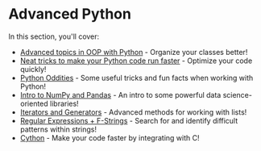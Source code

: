 # Advanced Python

In this section, you'll cover:

- [Advanced topics in OOP with Python](https://colab.research.google.com/github/HackBinghamton/PythonWorkshop/blob/master/Advanced/Inheritance%20and%20Abstract%20Base%20Classes.ipynb) - Organize your classes better!
- [Neat tricks to make your Python code run faster](https://colab.research.google.com/github/HackBinghamton/PythonWorkshop/blob/master/Advanced/OptimizingYourPythonPrograms.ipynb) - Optimize your code quickly!
- [Python Oddities](https://colab.research.google.com/github/HackBinghamton/PythonWorkshop/blob/master/Advanced/PythonOddities.ipynb) - Some useful tricks and fun facts when working with Python!
- [Intro to NumPy and Pandas](https://colab.research.google.com/github/HackBinghamton/PythonWorkshop/blob/master/Advanced/IntroToNumPy&Pandas.ipynb) - An intro to some powerful data science-oriented libraries!
- [Iterators and Generators](https://colab.research.google.com/github/HackBinghamton/PythonWorkshop/blob/master/Advanced/IteratorsAndGenerators.ipynb) - Advanced methods for working with lists!
- [Regular Expressions + F-Strings](https://colab.research.google.com/github/HackBinghamton/PythonWorkshop/blob/master/Advanced/Advanced%20String%20Topics.ipynb) - Search for and identify difficult patterns within strings!
- [Cython](https://colab.research.google.com/github/HackBinghamton/PythonWorkshop/blob/master/Advanced/Cython.ipynb) - Make your code faster by integrating with C!
